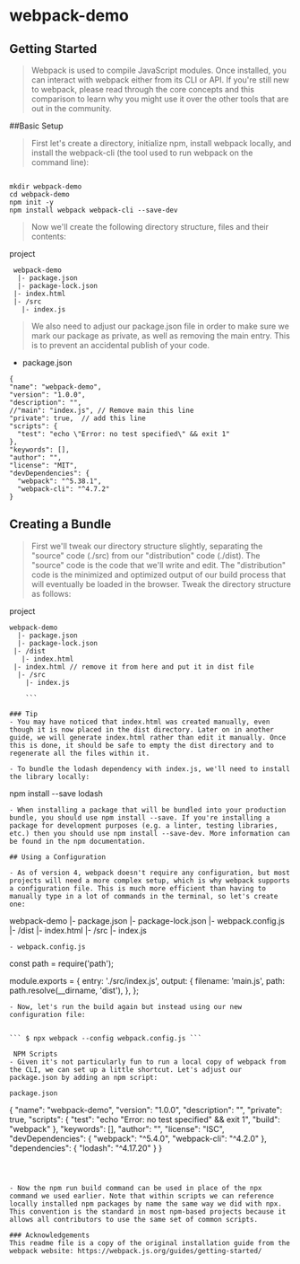 # webpack-demo
 ## Getting Started
> Webpack is used to compile JavaScript modules. Once installed, you can interact with webpack either from its CLI or API. If you're still new to webpack, please read through the core concepts and this comparison to learn why you might use it over the other tools that are out in the community.

##Basic Setup
> First let's create a directory, initialize npm, install webpack locally, and install the webpack-cli (the tool used to run webpack on the command line):

```

mkdir webpack-demo
cd webpack-demo
npm init -y
npm install webpack webpack-cli --save-dev

```
> Now we'll create the following directory structure, files and their contents:

project

```
 webpack-demo
  |- package.json
  |- package-lock.json
 |- index.html
 |- /src
   |- index.js

   ```
   > We also need to adjust our package.json file in order to make sure we mark our package as private, as well as removing the main entry. This is to prevent an accidental publish of your code.

   - package.json

   ```
   {
   "name": "webpack-demo",
   "version": "1.0.0",
   "description": "",
  //"main": "index.js", // Remove main this line
  "private": true,  // add this line
   "scripts": {
     "test": "echo \"Error: no test specified\" && exit 1"
   },
   "keywords": [],
   "author": "",
   "license": "MIT",
   "devDependencies": {
     "webpack": "^5.38.1",
     "webpack-cli": "^4.7.2"
   }

   ```

   ## Creating a Bundle
  > First we'll tweak our directory structure slightly, separating the "source" code (./src) from our "distribution" code (./dist). The "source" code is the code that we'll write and edit. The "distribution" code is the minimized and optimized output of our build process that will eventually be loaded in the browser. Tweak the directory structure as follows:

project

```
webpack-demo
  |- package.json
  |- package-lock.json
 |- /dist
   |- index.html
 |- index.html // remove it from here and put it in dist file
  |- /src
    |- index.js

    ```

### Tip
- You may have noticed that index.html was created manually, even though it is now placed in the dist directory. Later on in another guide, we will generate index.html rather than edit it manually. Once this is done, it should be safe to empty the dist directory and to regenerate all the files within it.

- To bundle the lodash dependency with index.js, we'll need to install the library locally:

```
npm install --save lodash

```
- When installing a package that will be bundled into your production bundle, you should use npm install --save. If you're installing a package for development purposes (e.g. a linter, testing libraries, etc.) then you should use npm install --save-dev. More information can be found in the npm documentation.

## Using a Configuration

- As of version 4, webpack doesn't require any configuration, but most projects will need a more complex setup, which is why webpack supports a configuration file. This is much more efficient than having to manually type in a lot of commands in the terminal, so let's create one:

```
webpack-demo
  |- package.json
  |- package-lock.json
 |- webpack.config.js
  |- /dist
    |- index.html
  |- /src
    |- index.js

```
- webpack.config.js

```
const path = require('path');

module.exports = {
  entry: './src/index.js',
  output: {
    filename: 'main.js',
    path: path.resolve(__dirname, 'dist'),
  },
};
```
- Now, let's run the build again but instead using our new configuration file:


``` $ npx webpack --config webpack.config.js ```

 NPM Scripts
- Given it's not particularly fun to run a local copy of webpack from the CLI, we can set up a little shortcut. Let's adjust our package.json by adding an npm script:

package.json

```
 {
   "name": "webpack-demo",
   "version": "1.0.0",
   "description": "",
   "private": true,
   "scripts": {
    "test": "echo \"Error: no test specified\" && exit 1",
    "build": "webpack"
   },
   "keywords": [],
   "author": "",
   "license": "ISC",
   "devDependencies": {
     "webpack": "^5.4.0",
     "webpack-cli": "^4.2.0"
   },
   "dependencies": {
     "lodash": "^4.17.20"
   }
 }
 ```

 

 - Now the npm run build command can be used in place of the npx command we used earlier. Note that within scripts we can reference locally installed npm packages by name the same way we did with npx. This convention is the standard in most npm-based projects because it allows all contributors to use the same set of common scripts.

 ### Acknowledgements
 This readme file is a copy of the original installation guide from the webpack website: https://webpack.js.org/guides/getting-started/


